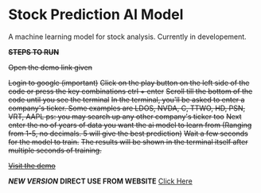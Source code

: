 
# Stock Prediction AI Model

A machine learning model for stock analysis. Currently in developement.

~~**STEPS TO RUN**~~

~~Open the demo link given~~

~~Login to google (important)~~
~~Click on the play button on the left side of the code or press the key combinations  ctrl + enter~~
~~Scroll till the bottom of the code until you see the terminal~~
~~In the terminal, you'll be asked to enter a company's ticker. Some examples are LDOS, NVDA, C, TTWO, HD, PSN, VRT, AAPL ps: you may search up any other company's ticker too~~
~~Next enter the no of years of data you want the ai model to learn from (Ranging from 1-5, no decimals. 5 will give the best prediction)~~
~~Wait a few seconds for the model to train.~~
~~The results will be shown in the terminal itself after multiple seconds of training.~~

~~[Visit the demo](https://colab.research.google.com/drive/1xpMErmFwnoKFlWPugvbqzFJs0a6dhQsa?usp=sharing)~~

***NEW VERSION***
**DIRECT USE FROM WEBSITE**
[Click Here]()
 
